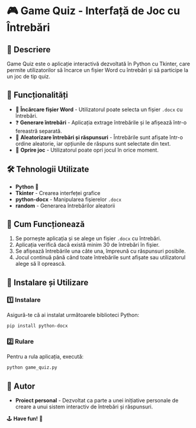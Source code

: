 # 🎮 Game Quiz - Interfață de Joc cu Întrebări

## 📖 Descriere
Game Quiz este o aplicație interactivă dezvoltată în Python cu Tkinter, care permite utilizatorilor să încarce un fișier Word cu întrebări și să participe la un joc de tip quiz.

## 🚀 Funcționalități
- 📂 **Încărcare fișier Word** - Utilizatorul poate selecta un fișier `.docx` cu întrebări.
- ❓ **Generare întrebări** - Aplicația extrage întrebările și le afișează într-o fereastră separată.
- 🔄 **Aleatorizare întrebări și răspunsuri** - Întrebările sunt afișate într-o ordine aleatorie, iar opțiunile de răspuns sunt selectate din text.
- 🛑 **Oprire joc** - Utilizatorul poate opri jocul în orice moment.

## 🛠 Tehnologii Utilizate
- **Python** 🐍
- **Tkinter** - Crearea interfeței grafice
- **python-docx** - Manipularea fișierelor `.docx`
- **random** - Generarea întrebărilor aleatorii

## 🎯 Cum Funcționează
1. Se pornește aplicația și se alege un fișier `.docx` cu întrebări.
2. Aplicația verifică dacă există minim 30 de întrebări în fișier.
3. Se afișează întrebările una câte una, împreună cu răspunsuri posibile.
4. Jocul continuă până când toate întrebările sunt afișate sau utilizatorul alege să îl oprească.

## 🔧 Instalare și Utilizare
### 1️⃣ Instalare
Asigură-te că ai instalat următoarele biblioteci Python:
```bash
pip install python-docx
```
### 2️⃣ Rulare
Pentru a rula aplicația, execută:
```bash
python game_quiz.py
```

## 📌 Autor
- **Proiect personal** - Dezvoltat ca parte a unei inițiative personale de creare a unui sistem interactiv de întrebări și răspunsuri.

🕹️ **Have fun!** 🎉

